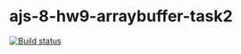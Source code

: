 # ajs-8-hw9-arraybuffer-task2

[![Build status](https://ci.appveyor.com/api/projects/status/p43ibnw542c3q38k/branch/master?svg=true)](https://ci.appveyor.com/project/Antis85/ajs-8-hw9-arraybuffer-task2/branch/master)


